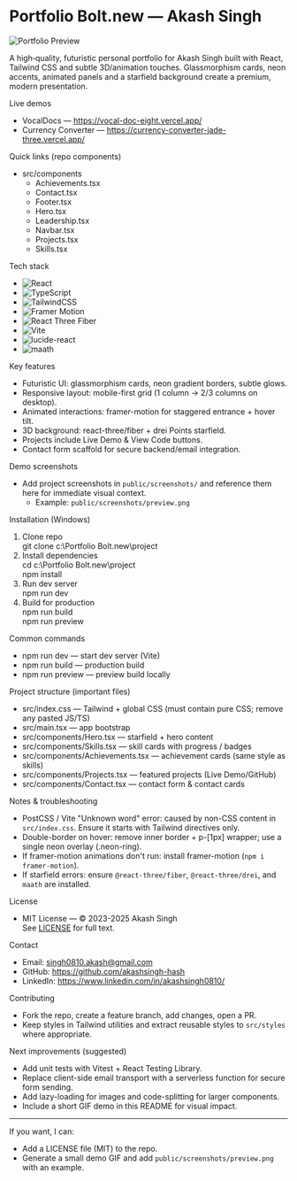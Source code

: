 # Portfolio Bolt.new — Akash Singh

![Portfolio Preview](./public/screenshots/preview.png)

A high‑quality, futuristic personal portfolio for Akash Singh built with React, Tailwind CSS and subtle 3D/animation touches. Glassmorphism cards, neon accents, animated panels and a starfield background create a premium, modern presentation.

Live demos
- VocalDocs — https://vocal-doc-eight.vercel.app/
- Currency Converter — https://currency-converter-jade-three.vercel.app/

Quick links (repo components)
- src/components
  - Achievements.tsx
  - Contact.tsx
  - Footer.tsx
  - Hero.tsx
  - Leadership.tsx
  - Navbar.tsx
  - Projects.tsx
  - Skills.tsx

Tech stack
- ![React](https://img.shields.io/badge/React-61DAFB?style=for-the-badge&logo=react&logoColor=white)
- ![TypeScript](https://img.shields.io/badge/TypeScript-3178C6?style=for-the-badge&logo=typescript&logoColor=white)
- ![TailwindCSS](https://img.shields.io/badge/Tailwind_CSS-06B6D4?style=for-the-badge&logo=tailwind-css&logoColor=white)
- ![Framer Motion](https://img.shields.io/badge/Framer_Motion-000000?style=for-the-badge&logo=framer&logoColor=white)
- ![React Three Fiber](https://img.shields.io/badge/React_Three_Fiber-000000?style=for-the-badge&logo=three.js&logoColor=white)
- ![Vite](https://img.shields.io/badge/Vite-BF40FF?style=for-the-badge&logo=vite&logoColor=white)
- ![lucide-react](https://img.shields.io/badge/lucide--react-111827?style=for-the-badge)
- ![maath](https://img.shields.io/badge/maath-random-111827?style=for-the-badge)

Key features
- Futuristic UI: glassmorphism cards, neon gradient borders, subtle glows.
- Responsive layout: mobile-first grid (1 column → 2/3 columns on desktop).
- Animated interactions: framer-motion for staggered entrance + hover tilt.
- 3D background: react-three/fiber + drei Points starfield.
- Projects include Live Demo & View Code buttons.
- Contact form scaffold for secure backend/email integration.

Demo screenshots
- Add project screenshots in `public/screenshots/` and reference them here for immediate visual context.
  - Example: `public/screenshots/preview.png`

Installation (Windows)
1. Clone repo  
   git clone <repo-url> c:\Portfolio Bolt.new\project
2. Install dependencies  
   cd c:\Portfolio Bolt.new\project  
   npm install
3. Run dev server  
   npm run dev
4. Build for production  
   npm run build  
   npm run preview

Common commands
- npm run dev — start dev server (Vite)
- npm run build — production build
- npm run preview — preview build locally

Project structure (important files)
- src/index.css — Tailwind + global CSS (must contain pure CSS; remove any pasted JS/TS)
- src/main.tsx — app bootstrap
- src/components/Hero.tsx — starfield + hero content
- src/components/Skills.tsx — skill cards with progress / badges
- src/components/Achievements.tsx — achievement cards (same style as skills)
- src/components/Projects.tsx — featured projects (Live Demo/GitHub)
- src/components/Contact.tsx — contact form & contact cards

Notes & troubleshooting
- PostCSS / Vite "Unknown word" error: caused by non-CSS content in `src/index.css`. Ensure it starts with Tailwind directives only.
- Double-border on hover: remove inner border + p-[1px] wrapper; use a single neon overlay (.neon-ring).
- If framer-motion animations don't run: install framer-motion (`npm i framer-motion`).
- If starfield errors: ensure `@react-three/fiber`, `@react-three/drei`, and `maath` are installed.

License
- MIT License — © 2023-2025 Akash Singh  
  See [LICENSE](./LICENSE) for full text.

Contact
- Email: singh0810.akash@gmail.com
- GitHub: https://github.com/akashsingh-hash
- LinkedIn: https://www.linkedin.com/in/akashsingh0810/

Contributing
- Fork the repo, create a feature branch, add changes, open a PR.
- Keep styles in Tailwind utilities and extract reusable styles to `src/styles` where appropriate.

Next improvements (suggested)
- Add unit tests with Vitest + React Testing Library.
- Replace client-side email transport with a serverless function for secure form sending.
- Add lazy-loading for images and code-splitting for larger components.
- Include a short GIF demo in this README for visual impact.

---

If you want, I can:
- Add a LICENSE file (MIT) to the repo.
- Generate a small demo GIF and add `public/screenshots/preview.png` with an example.